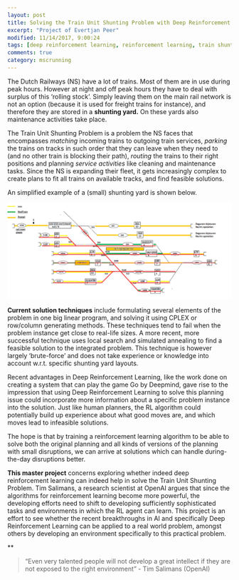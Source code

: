 ```yaml
---
layout: post
title: Solving the Train Unit Shunting Problem with Deep Reinforcement Learning
excerpt: "Project of Evertjan Peer"
modified: 11/14/2017, 9:00:24
tags: [deep reinforcement learning, reinforcement learning, train shunting]
comments: true
category: mscrunning
---
```


The Dutch Railways (NS) have a lot of trains. Most of them are in use during peak hours. However at night and off peak hours they have to deal with surplus of this ‘rolling stock’. Simply leaving them on the main rail network is not an option (because it is used for freight trains for instance), and therefore they are stored in a **shunting yard.** On these yards also maintenance activities take place. 

The Train Unit Shunting Problem is a problem the NS faces that encompasses *matching* incoming trains to outgoing train services, *parking* the trains on tracks in such order that they can leave when they need to (and no other train is blocking their path), *routing* the trains to their right positions and planning *service activities* like cleaning and maintenance tasks. Since the NS is expanding their fleet, it gets increasingly complex to create plans to fit all trains on available tracks, and find feasible solutions. 

An simplified example of a (small) shunting yard is shown below. 


![example of a shunting yard](images/posts/shunting.jpeg)


**Current solution techniques** include formulating several elements of the problem in one big linear program, and solving it using CPLEX or row/column generating methods. These techniques tend to fail when the problem instance get close to real-life sizes. A more recent, more successful technique uses local search and simulated annealing to find a feasible solution to the integrated problem. This technique is however largely ‘brute-force’ and does not take experience or knowledge into account w.r.t. specific shunting yard layouts. 

Recent advantages in Deep Reinforcement Learning, like the work done on creating a system that can play the game Go by Deepmind, gave rise to the impression that using Deep Reinforcement Learning to solve this planning issue could incorporate more information about a specific problem instance into the solution. Just like human planners, the RL algorithm could potentially build up experience about what good moves are, and which moves lead to infeasible solutions.  

The hope is that by training a reinforcement learning algorithm to be able to solve both the original planning and all kinds of versions of the planning with small disruptions, we can arrive at solutions which can handle during-the-day disruptions better. 

**This master project** concerns exploring whether indeed deep reinforcement learning can indeed help in solve the Train Unit Shunting Problem. Tim Salimans, a research scientist at OpenAI argues that since the algorithms for reinforcement learning become more powerful, the developing efforts need to shift to developing sufficiently sophisticated tasks and environments in which the RL agent can learn. This project is an effort to see whether the recent breakthroughs in AI and specifically Deep Reinforcement Learning can be applied to a real world problem, amongst others by developing an environment specifically to this practical problem. 

**
> “Even very talented people will not develop a great intellect if they are not exposed to the right environment” - Tim Salimans (OpenAI)
